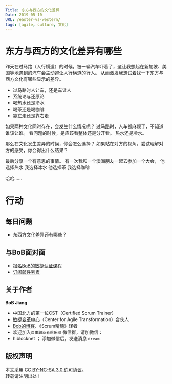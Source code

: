 ```yaml
---
Title: 东方与西方的文化差异
Date: 2019-05-10
URL: /easter-vs-western/
tags: [agile, culture, 文化]
---
```


# 东方与西方的文化差异有哪些
昨天在过马路（人行横道）的时候，被一辆汽车吓着了，这让我想起在新加坡、美国等地遇到的汽车会主动避让人行横道的行人。
从而激发我想试着找一下东方与西方文化有哪些显示的差异。

- 过马路时人让车，还是车让人
- 系统论与还原论
- 喝热水还是冷水
- 喝茶还是喝咖啡
- 靠左走还是靠右走

如果两种文化同时存在，会发生什么情况呢？
过马路时，人车都麻烦了，不知道谁该让谁。
看问题的时候，是应该看整体还是分开看。
热水还是冷水。

那么在文化发生差异的时候，你会怎么选择？
如果站在对方的视角，尝试理解对方的感受，你会得出什么结果？

最后分享一个有意思的事情。
有一次我和一个澳洲朋友一起去参加一个大会，
他选择热水
我选择冰水
他选择茶
我选择咖啡

哈哈……

# 行动

## 每日问题
- 东西方文化差异还有哪些？

## 与BoB面对面
- [报名BoB的敏捷认证课程](http://yihuode.io/brands/33)
- [订阅邮件列表](https://tinyletter.com/bobjiang)

## 关于作者
**BoB Jiang**

- 中国北方的第一位CST（Certified Scrum Trainer）  
- [敏捷变革中心](https://www.c4at.cn/)（Center for Agile Transformation）合伙人  
- [Bob的博客](http://www.bobjiang.com)、《Scrum精髓》译者
- 欢迎加入`自由职业者俱乐部` 微信群，请加微信：
- hiblocknet  ； 添加微信后，发送消息 `dream`

## 版权声明

本文采用 [CC BY-NC-SA 3.0 许可协议](https://creativecommons.org/licenses/by-nc-sa/3.0/deed.zh)。  
转载请注明出处！
